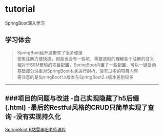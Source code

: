 # tutorial
SpringBoot深入学习
## 学习体会
> SpringBoot给开发带来了很多便捷<br>
> 使用注解方便快捷，但是也会有一些坑，需要透彻的理解各个注解的含义
> 相对于SSM繁琐的项目配置，SpringBoot内置了一些配置，可以一键启动<br>
> 基础部分注重对SpringBoot本身进行剖析，没有过多的项目内容<br>
> 需注意的是SpringBoot1.x版本与SpringBoot2.x版本差别较多
---
###项目的问题与改进
-自己实现隐藏了h5后缀(.html)
-最后的Restful风格的CRUD只简单实现了查询
-没有实现持久化
---
[SpringBoot  B站雷丰阳老师课程](https://www.bilibili.com/video/av20965295)
